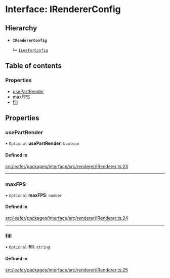 # Interface: IRendererConfig

## Hierarchy

- **`IRendererConfig`**

  ↳ [`ILeaferConfig`](ILeaferConfig.md)

## Table of contents

### Properties

- [usePartRender](IRendererConfig.md#usepartrender)
- [maxFPS](IRendererConfig.md#maxfps)
- [fill](IRendererConfig.md#fill)

## Properties

### usePartRender

• `Optional` **usePartRender**: `boolean`

#### Defined in

[src/leafer/packages/interface/src/renderer/IRenderer.ts:23](https://github.com/leaferjs/leafer/blob/d3ec2c9bd49557a0d74aae684f8e3d3d557af194/packages/interface/src/renderer/IRenderer.ts#L23)

___

### maxFPS

• `Optional` **maxFPS**: `number`

#### Defined in

[src/leafer/packages/interface/src/renderer/IRenderer.ts:24](https://github.com/leaferjs/leafer/blob/d3ec2c9bd49557a0d74aae684f8e3d3d557af194/packages/interface/src/renderer/IRenderer.ts#L24)

___

### fill

• `Optional` **fill**: `string`

#### Defined in

[src/leafer/packages/interface/src/renderer/IRenderer.ts:25](https://github.com/leaferjs/leafer/blob/d3ec2c9bd49557a0d74aae684f8e3d3d557af194/packages/interface/src/renderer/IRenderer.ts#L25)

